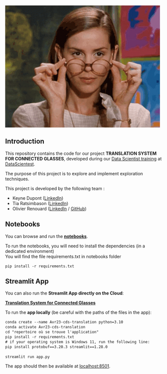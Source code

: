 ![Alt Whaooh!](./assets/miss-honey-glasses-off.gif)

## Introduction
This repository contains the code for our project **TRANSLATION SYSTEM FOR CONNECTED GLASSES**, developed during our [Data Scientist training](https://datascientest.com/en/data-scientist-course) at [DataScientest](https://datascientest.com/).

The purpose of this project is to explore and implement exploration techniques.

This project is developed by the following team :
- Keyne Dupont ([LinkedIn](https://www.linkedin.com/in/keyne-dupont/))
- Tia Ratsimbason ([LinkedIn](https://www.linkedin.com/in/tia-ratsimbason-42110887/))
- Olivier Renouard ([LinkedIn](https://www.linkedin.com/in/olivier-renouard-b6b8a535/) / [GitHub](https://github.com/Demosthene-OR))

## Notebooks
You can browse and run the **[notebooks](./notebooks)**. 

To run the notebooks, you will need to install the dependencies (in a dedicated environment)  
You will find the file requirements.txt in notebooks folder
```
pip install -r requirements.txt
```

## Streamlit App
You can also run the **Streamlit App directly on the Cloud**: 

**[Translation System for Connected Glasses](https://demosthene-or-avr23-cds-translation.hf.space/)**

To run the **app locally** (be careful with the paths of the files in the app):
```shell
conda create --name Avr23-cds-translation python=3.10
conda activate Avr23-cds-translation
cd "repertoire où se trouve l'application"
pip install -r requirements.txt
# if your operating system is Windows 11, run the following line:
pip install protobuf==3.20.3 streamlit==1.28.0

streamlit run app.py
```

The app should then be available at [localhost:8501](http://localhost:8501).
